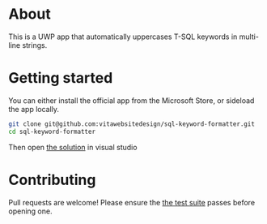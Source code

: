 # About
This is a UWP app that automatically uppercases T-SQL keywords in multi-line strings.

# Getting started
You can either install the official app from the Microsoft Store, or sideload the app locally.

```bash
git clone git@github.com:vitawebsitedesign/sql-keyword-formatter.git
cd sql-keyword-formatter
```

Then open [the solution](https://github.com/vitawebsitedesign/sql-keyword-formatter/blob/master/sql-formatter.sln) in visual studio

# Contributing
Pull requests are welcome! Please ensure the [the test suite](https://github.com/vitawebsitedesign/sql-keyword-formatter/tree/master/SqlFormatter.Tests) passes before opening one.
